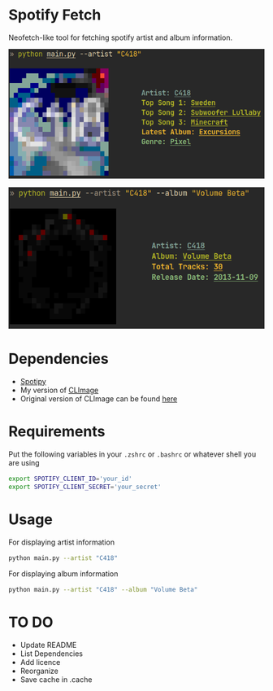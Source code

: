 # Spotify Fetch

Neofetch-like tool for fetching spotify artist and album information.

![Artist information](/images/artist_information.png)

![Album information](/images/album_information.png)

# Dependencies
- [Spotipy](https://github.com/spotipy-dev/spotipy)
- My version of [CLImage](https://github.com/mihasket/CLImage)
- Original version of CLImage can be found [here](https://github.com/pnappa/CLImage)

# Requirements

Put the following variables in your `.zshrc` or `.bashrc` or whatever shell you are using
```bash
export SPOTIFY_CLIENT_ID='your_id'
export SPOTIFY_CLIENT_SECRET='your_secret'
```

# Usage

For displaying artist information
```bash
python main.py --artist "C418"
```

For displaying album information
```bash
python main.py --artist "C418" --album "Volume Beta"
```

# TO DO
- Update README
- List Dependencies
- Add licence
- Reorganize
- Save cache in .cache